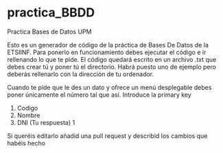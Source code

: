 # practica_BBDD
Practica Bases de Datos UPM

Esto es un generador de código de la práctica de Bases De Datos de la ETSIINF. Para ponerlo en funcionamiento debes ejecutar el código e ir rellenando lo que te pide.
El código quedará escrito en un archivo .txt que debes crear tú y poner tú el directorio. Habrá puesto uno de ejemplo pero deberás rellenarlo con la dirección de tu ordenador.

Cuando te pide que le des un dato y ofrece un menú desplegable debes poner únicamente el número tal que así.
Introduce la primary key
1. Codigo
2. Nombre
3. DNI
(Tu respuesta) 1

Si queréis editarlo añadid una pull request y describid los cambios que habéis hecho
